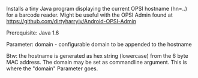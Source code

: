 Installs a tiny Java program displaying the current OPSI hostname (hn=..) for a barcode reader.
Might be useful with the OPSI Admin found at https://github.com/dirtyharryiv/Android-OPSI-Admin

Prerequisite: Java 1.6

Parameter: domain - configurable domain to be appended to the hostname

Btw: the hostname is generated as hex string (lowercase) from the 6 byte MAC address.
The domain may be set as commandline argument. This is where the "domain" Parameter goes.
